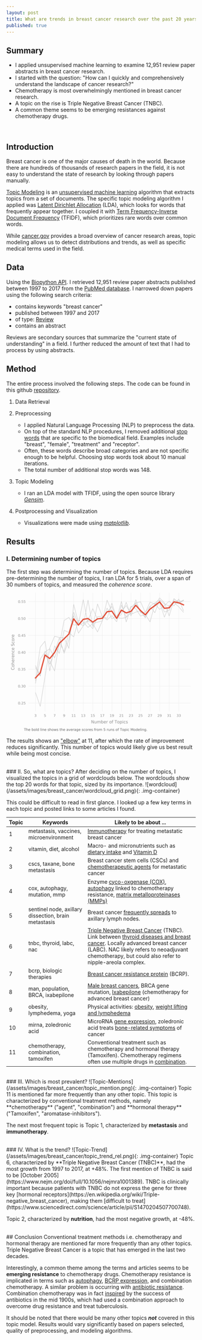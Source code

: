 ```yaml
---
layout: post
title: What are trends in breast cancer research over the past 20 years?
published: true
---
```


## Summary
* I applied unsupervised machine learning to examine 12,951 review paper abstracts in breast cancer research. 
* I started with the question: "How can I quickly and comprehensively understand the landscape of cancer research?"
* Chemotherapy is most overwhelmingly mentioned in breast cancer research. 
* A topic on the rise is Triple Negative Breast Cancer (TNBC). 
* A common theme seems to be emerging resistances against chemotherapy drugs. 
<p/>
<br/>

## Introduction
Breast cancer is one of the major causes of death in the world. Because there are hundreds of thousands of research papers in the field, it is not easy to understand the state of research by looking through papers manually. 

[Topic Modeling](https://en.wikipedia.org/wiki/Topic_model) is an [unsupervised machine learning](https://en.wikipedia.org/wiki/Unsupervised_learning) algorithm that extracts topics from a set of documents. The specific topic modeling algorithm I applied was [Latent Dirichlet Allocation](https://en.wikipedia.org/wiki/Latent_Dirichlet_allocation) (LDA), which looks for words that frequently appear together. I coupled it with [Term Frequency-Inverse Document Frequency](https://en.wikipedia.org/wiki/Tf%E2%80%93idf) (TFIDF), which prioritizes rare words over common words.

While [cancer.gov](https://www.cancer.gov/research/areas) provides a broad overview of cancer research areas, topic modeling allows us to detect distributions and trends, as well as specific medical terms used in the field. 

## Data
Using the [Biopython API](https://biopython.org/DIST/docs/api/Bio.Entrez-module.html). I retrieved 12,951 review paper abstracts published between 1997 to 2017 from the [PubMed database](https://www.ncbi.nlm.nih.gov/pubmed). I narrowed down papers using the following search criteria:
* contains keywords "breast cancer"
* published between 1997 and 2017
* of type: [Review](https://en.wikipedia.org/wiki/Review_article)
* contains an abstract

Reviews are secondary sources that summarize the "current state of understanding" in a field. I further reduced the amount of text that I had to process by using abstracts. 

## Method
The entire process involved the following steps. The code can be found in this github [repository](#). 
1. Data Retrieval

2. Preprocessing
    * I applied Natural Language Processing (NLP) to preprocess the data. 
    * On top of the standard NLP procedures, I removed additional [stop words](https://en.wikipedia.org/wiki/Stop_words) that are specific to the biomedical field. Examples include "breast", "female", "treatment" and "receptor". 
    * Often, these words describe broad categories and are not specific enough to be helpful. Choosing stop words took about 10 manual iterations. 
    * The total number of additional stop words was 148. 


3. Topic Modeling
    * I ran an LDA model with TFIDF, using the open source library [*Gensim*](https://radimrehurek.com/gensim/index.html). 

4. Postprocessing and Visualization
    * Visualizations were made using [*matplotlib*](https://matplotlib.org).


## Results
### I. Determining number of topics
The first step was determining the number of topics. Because LDA requires pre-determining the number of topics, I ran LDA for 5 trials, over a span of 30 numbers of topics, and measured the *coherence score*. 
![coherence-graph](/assets/images/breast_cancer/coherence_graph.png)
The results shows an ["elbow"](https://en.wikipedia.org/wiki/Elbow_method_(clustering)) at 11, after which the rate of improvement reduces significantly. This number of topics would likely give us best result while being most concise. 

<br/>
### II. So, what are topics?
After deciding on the number of topics, I visualized the topics in a grid of wordclouds below. The wordclouds show the top 20 words for that topic, sized by its importance. 
![wordcloud](/assets/images/breast_cancer/wordcloud_grid.png){: .img-container}

This could be difficult to read in first glance. I looked up a few key terms in each topic and posted links to some articles I found. 

<table>
  <thead>
    <tr>
      <th>Topic</th>
      <th>Keywords</th>
      <th>Likely to be about ...</th>
    </tr>
  </thead>
  <tbody>
    <tr>
      <td>1</td>
      <td>metastasis, vaccines, microenvironment</td>
      <td><a href="https://www.ncbi.nlm.nih.gov/pmc/articles/PMC5645504/">Immunotherapy</a> for treating metastatic breast cancer</td>
    </tr>
    <tr>
      <td>2</td>
      <td>vitamin, diet, alcohol</td>
      <td>Macro- and micronutrients such as <a href="https://jamanetwork.com/journals/jama/article-abstract/187252">dietary intake</a> and <a href="https://academic.oup.com/ajcn/article/85/6/1586/4633053">Vitamin D</a></td>
    </tr>
    <tr>
      <td>3</td>
      <td>cscs, taxane, bone metastasis</td>
      <td>Breast cancer stem cells (CSCs) and <a href="https://www.nejm.org/doi/full/10.1056/nejmoa064320">chemotherapeutic agents</a> for metastatic cancer</td>
    </tr>
    <tr>
      <td>4</td>
      <td>cox, autophagy, mutation, mmp</td>
      <td>Enzyme <a href="https://www.ncbi.nlm.nih.gov/pmc/articles/PMC2361146/">cyco-oxgenase (COX)</a>, <a href="http://journals.plos.org/plosone/article?id=10.1371/journal.pone.0006251">autophagy</a> linked to chemotherapy resistance, <a href="https://bmccancer.biomedcentral.com/articles/10.1186/1471-2407-9-188">matrix metalloproteinases (MMPs)</a></td>
    </tr>
    <tr>
      <td>5</td>
      <td>sentinel node, axillary dissection, brain metastasis</td>
      <td>Breast cancer <a href="https://www.cancer.gov/about-cancer/diagnosis-staging/staging/sentinel-node-biopsy-fact-sheet">frequently spreads</a> to axillary lymph nodes.</td>
    </tr>
    <tr>
      <td>6</td>
      <td>tnbc, thyroid, labc, nac</td>
      <td><a href="https://www.jci.org/articles/view/45014?elq=2f1e11aad7e740cf9a3d8bfd51c3b4f4">Triple Negative Breast Cancer</a> (TNBC). Link between <a href="https://breast-cancer-research.biomedcentral.com/articles/10.1186/bcr609">thyroid diseases and breast cancer</a>. Locally advanced breast cancer (LABC). NAC likely refers to neoadjuvant chemotherapy, but could also refer to nipple-areola complex.</td>
    </tr>
    <tr>
      <td>7</td>
      <td>bcrp, biologic therapies</td>
      <td><a href="https://www.nature.com/articles/1206938">Breast cancer resistance protein</a> (BCRP).</td>
    </tr>
    <tr>
      <td>8</td>
      <td>man, population, BRCA, ixabepilone</td>
      <td><a href="https://www.sciencedirect.com/science/article/pii/S0140673606682263">Male breast cancers</a>, BRCA gene mutation, <a href="https://www.cancer.gov/about-cancer/treatment/drugs/ixabepilone">Ixabepilone</a> (chemotherapy for advanced breast cancer)</td>
    </tr>
    <tr>
      <td>9</td>
      <td>obesity, lymphedema, yoga</td>
      <td>Physical activities: <a href="http://cancerres.aacrjournals.org/content/67/6/2391.short">obesity</a>, <a href="https://www.nejm.org/doi/full/10.1056/nejmoa0810118">weight lifting and lymphedema</a></td>
    </tr>
    <tr>
      <td>10</td>
      <td>mirna, zoledronic acid</td>
      <td>MicroRNA <a href="http://cancerres.aacrjournals.org/content/65/16/7065.short">gene expression</a>, zoledronic acid treats <a href="https://en.wikipedia.org/wiki/Zoledronic_acid">bone-related symptoms</a> of cancer</td>
    </tr>
    <tr>
      <td>11</td>
      <td>chemotherapy, combination, tamoxifen</td>
      <td>Conventional treatment such as chemotherapy and hormonal therapy (Tamoxifen). Chemotherapy regimens often use multiple drugs in <a href="https://en.wikipedia.org/wiki/History_of_cancer_chemotherapy#Combination_chemotherapy">combination</a>.</td>
    </tr>
  </tbody>
</table>

<br/>
### III. Which is most prevalent? 
![Topic-Mentions](/assets/images/breast_cancer/topic_mention.png){: .img-container}
Topic 11 is mentioned far more frequently than any other topic. This topic is characterized by conventional treatment methods, namely **chemotherapy** ("agent", "combination") and **hormonal therapy** ("Tamoxifen", "aromatase-inhibitors"). 

The next most frequent topic is Topic 1, characterized by **metastasis** and **immunotherapy**.

<br/>
### IV. What is the trend? 
![Topic-Trend](/assets/images/breast_cancer/topic_trend_rel.png){: .img-container}
Topic 6, characterized by **Triple Negative Breast Cancer (TNBC)**, had the most growth from 1997 to 2017, at +48%. The first mention of TNBC is said to be [October 2005](https://www.nejm.org/doi/full/10.1056/nejmra1001389). TNBC is clinically important because patients with TNBC do not express the gene for three key [hormonal receptors](https://en.wikipedia.org/wiki/Triple-negative_breast_cancer), making them [difficult to treat](https://www.sciencedirect.com/science/article/pii/S1470204507700748).

Topic 2, characterized by **nutrition**, had the most negative growth, at -48%. 

<br/>
## Conclusion
Conventional treatment methods i.e. chemotherapy and hormonal therapy are mentioned far more frequently than any other topics. Triple Negative Breast Cancer is a topic that has emerged in the last two decades. 

Interestingly, a common theme among the terms and articles seems to be **emerging resistance** to chemotherapy drugs. Chemotherapy resistance is implicated in terms such as [autophagy](http://journals.plos.org/plosone/article?id=10.1371/journal.pone.0006251), [BCRP expression](https://www.nature.com/articles/1206938), and combination chemotherapy. A similar problem is occurring with [antibiotic resistance](https://www.cdc.gov/drugresistance/index.html). Combination chemotherapy was in fact [inspired](https://en.wikipedia.org/wiki/History_of_cancer_chemotherapy#Combination_chemotherapy) by the success of antibiotics in the mid 1900s, which had used a combination approach to overcome drug resistance and treat tuberculosis. 

It should be noted that there would be many other topics ***not*** covered in this topic model. Results would vary significantly based on papers selected, quality of preprocessing, and modeling algorithms. 